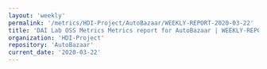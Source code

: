 ```yaml
---
layout: 'weekly'
permalink: '/metrics/HDI-Project/AutoBazaar/WEEKLY-REPORT-2020-03-22'
title: 'DAI Lab OSS Metrics Metrics report for AutoBazaar | WEEKLY-REPORT-2020-03-22'
organization: 'HDI-Project'
repository: 'AutoBazaar'
current_date: '2020-03-22'
---
```

